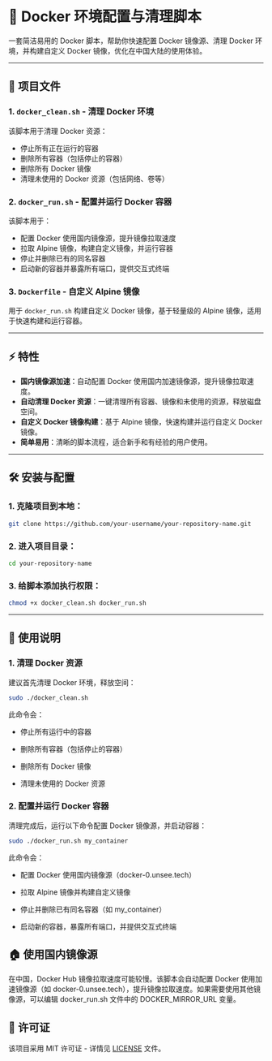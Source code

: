 # 🚀 Docker 环境配置与清理脚本

一套简洁易用的 Docker 脚本，帮助你快速配置 Docker 镜像源、清理 Docker 环境，并构建自定义 Docker 镜像，优化在中国大陆的使用体验。

---

## 📂 项目文件

### 1. `docker_clean.sh` - 清理 Docker 环境
该脚本用于清理 Docker 资源：

- 停止所有正在运行的容器
- 删除所有容器（包括停止的容器）
- 删除所有 Docker 镜像
- 清理未使用的 Docker 资源（包括网络、卷等）

### 2. `docker_run.sh` - 配置并运行 Docker 容器
该脚本用于：

- 配置 Docker 使用国内镜像源，提升镜像拉取速度
- 拉取 Alpine 镜像，构建自定义镜像，并运行容器
- 停止并删除已有的同名容器
- 启动新的容器并暴露所有端口，提供交互式终端

### 3. `Dockerfile` - 自定义 Alpine 镜像
用于 `docker_run.sh` 构建自定义 Docker 镜像，基于轻量级的 Alpine 镜像，适用于快速构建和运行容器。

---

## ⚡ 特性

- **国内镜像源加速**：自动配置 Docker 使用国内加速镜像源，提升镜像拉取速度。
- **自动清理 Docker 资源**：一键清理所有容器、镜像和未使用的资源，释放磁盘空间。
- **自定义 Docker 镜像构建**：基于 Alpine 镜像，快速构建并运行自定义 Docker 镜像。
- **简单易用**：清晰的脚本流程，适合新手和有经验的用户使用。

---

## 🛠️ 安装与配置

### 1. **克隆项目到本地**：

```bash
git clone https://github.com/your-username/your-repository-name.git
```

### 2. **进入项目目录**：

```bash
cd your-repository-name
```

### 3. **给脚本添加执行权限**：

```bash
chmod +x docker_clean.sh docker_run.sh
```

---

## 🚀 使用说明

### 1. 清理 Docker 资源

建议首先清理 Docker 环境，释放空间：

```bash
sudo ./docker_clean.sh
```

此命令会：

- 停止所有运行中的容器

- 删除所有容器（包括停止的容器）

- 删除所有 Docker 镜像

- 清理未使用的 Docker 资源

###  2. 配置并运行 Docker 容器
清理完成后，运行以下命令配置 Docker 镜像源，并启动容器：

```bash
sudo ./docker_run.sh my_container
```

此命令会：

- 配置 Docker 使用国内镜像源（docker-0.unsee.tech）

- 拉取 Alpine 镜像并构建自定义镜像

- 停止并删除已有同名容器（如 my_container）

- 启动新的容器，暴露所有端口，并提供交互式终端

## 🏠 使用国内镜像源
在中国，Docker Hub 镜像拉取速度可能较慢。该脚本会自动配置 Docker 使用加速镜像源（如 docker-0.unsee.tech），提升镜像拉取速度。如果需要使用其他镜像源，可以编辑 docker_run.sh 文件中的 DOCKER_MIRROR_URL 变量。

## 🔧 许可证
该项目采用 MIT 许可证 - 详情见 [LICENSE](https://github.com/bmxbmx3/alpine_lite/blob/main/LICENSE) 文件。
